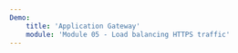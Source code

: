 ```yaml
---
Demo:
    title: 'Application Gateway'
    module: 'Module 05 - Load balancing HTTPS traffic'
---
```

